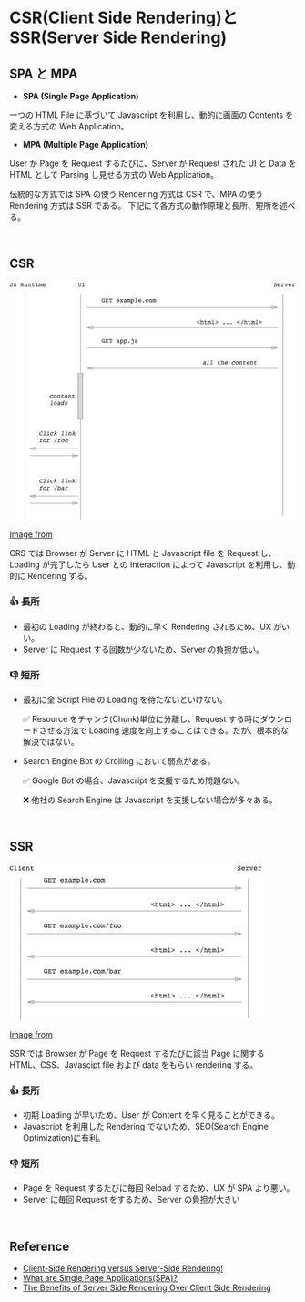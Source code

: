 # CSR(Client Side Rendering)と SSR(Server Side Rendering)

## SPA と MPA

-   **SPA (Single Page Application)**

一つの HTML File に基づいて Javascript を利用し、動的に画面の Contents を変える方式の Web Application。

-   **MPA (Multiple Page Application)**

User が Page を Request するたびに、Server が Request された UI と Data を HTML として Parsing し見せる方式の Web Application。

伝統的な方式では SPA の使う Rendering 方式は CSR で、MPA の使う Rendering 方式は SSR である。
下記にて各方式の動作原理と長所、短所を述べる。

<br>

## CSR

<img src="../../images/frontend/CSR.png">

[Image from](https://medium.com/@adamzerner/client-side-rendering-vs-server-side-rendering-a32d2cf3bfcc)

CRS では Browser が Server に HTML と Javascript file を Request し、Loading が完了したら User との Interaction によって Javascript を利用し、動的に Rendering する。

### :+1: 長所

-   最初の Loading が終わると、動的に早く Rendering されるため、UX がいい。
-   Server に Request する回数が少ないため、Server の負担が低い。

### :-1: 短所

-   最初に全 Script File の Loading を待たないといけない。

    ✅ Resource をチャンク(Chunk)単位に分離し、Request する時にダウンロードさせる方法で Loading 速度を向上することはできる。だが、根本的な解決ではない。

-   Search Engine Bot の Crolling において弱点がある。

    ✅ Google Bot の場合、Javascript を支援するため問題ない。

    ❌ 他社の Search Engine は Javascript を支援しない場合が多々ある。

<br>

## SSR

<img src="../../images/frontend/SSR.png">

[Image from](https://medium.com/@adamzerner/client-side-rendering-vs-server-side-rendering-a32d2cf3bfcc)

SSR では Browser が Page を Request するたびに該当 Page に関する HTML、CSS、Javascipt file および data をもらい rendering する。

### :+1: 長所

-   初期 Loading が早いため、User が Content を早く見ることができる。
-   Javascript を利用した Rendering でないため、SEO(Search Engine Optimization)に有利。

### :-1: 短所

-   Page を Request するたびに毎回 Reload するため、UX が SPA より悪い。
-   Server に毎回 Request をするため、Server の負担が大きい

<br>

## Reference

-   [Client-Side Rendering versus Server-Side Rendering!](https://altalogy.com/blog/client-side-rendering-vs-server-side-rendering/)
-   [What are Single Page Applications(SPA)?](https://dev.to/kendyl93/what-are-single-page-applications-spa-32bh)
-   [The Benefits of Server Side Rendering Over Client Side Rendering](https://medium.com/walmartlabs/the-benefits-of-server-side-rendering-over-client-side-rendering-5d07ff2cefe8)
